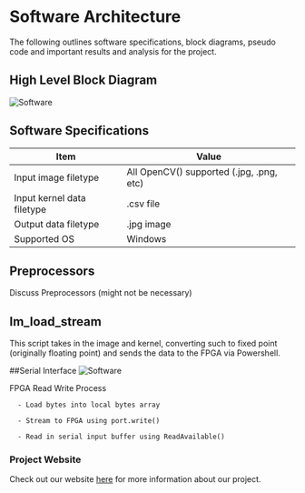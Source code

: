 # Software Architecture

The following outlines software specifications, block diagrams, pseudo code and important results and analysis for the project.

## High Level Block Diagram
![Software](https://i.imgur.com/q204Ktu.png)

## Software Specifications

| Item | Value |
| -------------------- | ----------- |
| Input image filetype | All OpenCV() supported (.jpg, .png, etc) |
| Input kernel data filetype | .csv file |
| Output data filetype | .jpg image |
| Supported OS | Windows |


## Preprocessors

Discuss Preprocessors (might not be necessary)

## Im_load_stream

This script takes in the image and kernel, converting such to fixed point (originally floating point) and sends the data to the FPGA via Powershell.


##Serial Interface
![Software](https://i.imgur.com/MqUs7q7.png)

FPGA Read Write Process

      - Load bytes into local bytes array

      - Stream to FPGA using port.write()

      - Read in serial input buffer using ReadAvailable()

### Project Website
Check out our website [here][website] for more information about our project.

[website]: https://kierajcullen.github.io/-dcnn-.github.io/
